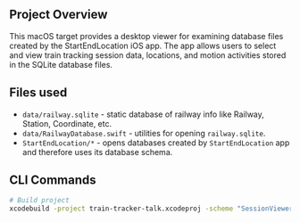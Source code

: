 ## Project Overview

This macOS target provides a desktop viewer for examining database files created by the StartEndLocation iOS app. The app allows users to select and view train tracking session data, locations, and motion activities stored in the SQLite database files.

## Files used

- `data/railway.sqlite` - static database of railway info like Railway, Station, Coordinate, etc.
- `data/RailwayDatabase.swift` - utilities for opening `railway.sqlite`.
- `StartEndLocation/*` - opens databases created by `StartEndLocation` app and therefore uses its database schema.

## CLI Commands

```zsh
# Build project
xcodebuild -project train-tracker-talk.xcodeproj -scheme "SessionViewer" -destination "platform=macOS,arch=arm64" build -quiet
```
